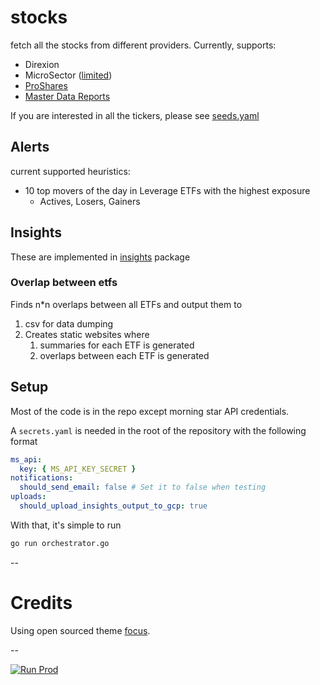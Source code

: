# stocks

fetch all the stocks from different providers. Currently, supports:

- Direxion
- MicroSector ([limited](securities/microsector/holdings))
- [ProShares](securities/proshares/README.md)
- [Master Data Reports](securities/masterdatareports/README.md)

If you are interested in all the tickers, please see [seeds.yaml](database/seeds.yaml)

## Alerts

current supported heuristics:

- 10 top movers of the day in Leverage ETFs with the highest exposure
    - Actives, Losers, Gainers

## Insights

These are implemented in [insights](insights) package

### Overlap between etfs

Finds n*n overlaps between all ETFs and output them to

1. csv for data dumping
2. Creates static websites where
    1. summaries for each ETF is generated
    2. overlaps between each ETF is generated

## Setup

Most of the code is in the repo except morning star API credentials.

A `secrets.yaml` is needed in the root of the repository with the following format

```yaml
ms_api:
  key: { MS_API_KEY_SECRET }
notifications:
  should_send_email: false # Set it to false when testing
uploads:
  should_upload_insights_output_to_gcp: true
```

With that, it's simple to run

```bash
go run orchestrator.go
```

--
# Credits

Using open sourced theme [focus](https://github.com/themefisher/focus).

--

[![Run Prod](https://github.com/ravivooda/stocks/actions/workflows/production.yml/badge.svg)](https://github.com/ravivooda/stocks/actions/workflows/production.yml)
